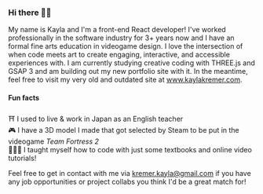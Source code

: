 ### Hi there 👋🏻

My name is Kayla and I'm a front-end React developer! I've worked professionally in the software industry for 3+ years now and I have an formal fine arts education in videogame design. I love the intersection of when code meets art to create engaging, interactive, and accessible experiences with. I am currently studying creative coding with THREE.js and GSAP 3 and am building out my new portfolio site with it. In the meantime, feel free to visit my very old and outdated site at www.kaylakremer.com. 


#### Fun facts <br />
⛩️ I used to live & work in Japan as an English teacher <br />
🎮 I have a 3D model I made that got selected by Steam to be put in the videogame *Team Fortress 2* <br />
👩🏼‍💻 I taught myself how to code with just some textbooks and online video tutorials! <br />

Feel free to get in contact with me via kremer.kayla@gmail.com if you have any job opportunities or project collabs you think I'd be a great match for! 
